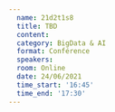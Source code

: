 ```yaml
---
  name: 21d2t1s8
  title: TBD
  content:
  category: BigData & AI
  format: Conférence
  speakers: 
  room: Online
  date: 24/06/2021
  time_start: '16:45'
  time_end: '17:30'
---
```


